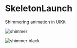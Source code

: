 
# SkeletonLaunch
Shimmering animation in UIKit

![shimmer](https://user-images.githubusercontent.com/91268094/187314548-2c22e102-bad9-4aa5-b02c-53eba5b45aef.png)

![shimmer black](https://user-images.githubusercontent.com/91268094/187314928-f7080b5e-0b09-4d1f-8699-0dcd9e6c607d.png)

